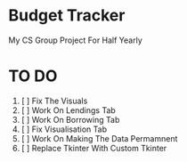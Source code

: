 # Budget Tracker
My CS Group Project For Half Yearly

# TO DO
1. [ ] Fix The Visuals
2. [ ] Work On Lendings Tab
3. [ ] Work On Borrowing Tab
4. [ ] Fix Visualisation Tab
5. [ ] Work On Making The Data Permamnent
6. [ ] Replace Tkinter With Custom Tkinter
